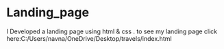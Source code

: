# Landing_page
I Developed a landing page using html &amp; css . 
to see my landing page click here:C:/Users/navna/OneDrive/Desktop/travels/index.html
